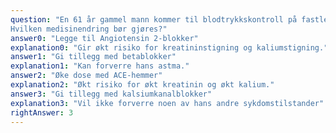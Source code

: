 ```yaml
---
question: "En 61 år gammel mann kommer til blodtrykkskontroll på fastlegekontoret. Han har astma og kronisk nyresykdom med kreatininverdi 150 µmol/L (ref 60-105µmol/L). Han bruker ACE-hemmer enalapril 20 mgx1. En 24-timers blodtrykksmåling viser forhøyet blodtrykk.
Hvilken medisinendring bør gjøres?"
answer0: "Legge til Angiotensin 2-blokker"
explanation0: "Gir økt risiko for kreatininstigning og kaliumstigning."
answer1: "Gi tillegg med betablokker"
explanation1: "Kan forverre hans astma."
answer2: "Øke dose med ACE-hemmer"
explanation2: "Økt risiko for økt kreatinin og økt kalium."
answer3: "Gi tillegg med kalsiumkanalblokker"
explanation3: "Vil ikke forverre noen av hans andre sykdomstilstander"
rightAnswer: 3
---
```



